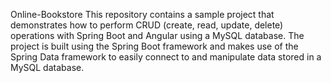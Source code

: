 Online-Bookstore
This repository contains a sample project that demonstrates how to perform CRUD (create, read, update, delete) operations with Spring Boot and Angular using a MySQL database. The project is built using the Spring Boot framework and makes use of the Spring Data framework to easily connect to and manipulate data stored in a MySQL database. 
